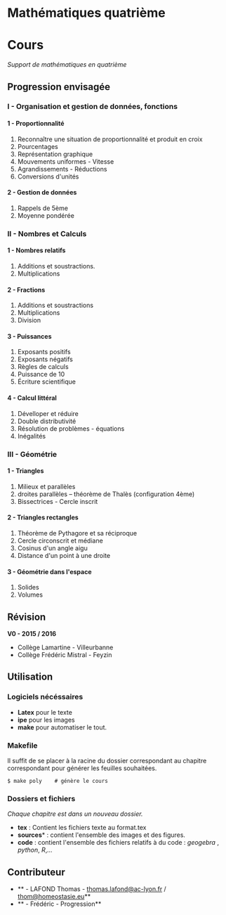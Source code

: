# Mathématiques quatrième
# Cours

*Support de mathématiques en quatrième* 


## Progression envisagée

### I - Organisation et gestion de données, fonctions

#### 1 - Proportionnalité

1. Reconnaître une situation de proportionnalité et produit en croix
2. Pourcentages
3. Représentation graphique
4. Mouvements uniformes - Vitesse
5. Agrandissements - Réductions
6. Conversions d'unités

#### 2 - Gestion de données

1. Rappels de 5ème
2. Moyenne pondérée

### II - Nombres et Calculs

#### 1 - Nombres relatifs

1. Additions et soustractions.
2. Multiplications

#### 2 - Fractions

1. Additions et soustractions
2. Multiplications
3. Division

#### 3 - Puissances

1. Exposants positifs
2. Exposants négatifs
3. Règles de calculs
4. Puissance de 10
5. Écriture scientifique

#### 4 - Calcul littéral

1. Dévelloper et réduire
2. Double distributivité
3. Résolution de problèmes - équations
4. Inégalités

### III - Géométrie

#### 1 - Triangles

1. Milieux et parallèles
2. droites parallèles – théorème de Thalès (configuration 4ème)
3. Bissectrices - Cercle inscrit

#### 2 - Triangles rectangles

1. Théorème de Pythagore et sa réciproque
2. Cercle circonscrit et médiane
3. Cosinus d'un angle aigu
4. Distance d'un point à une droite

#### 3 - Géométrie dans l'espace

1. Solides
2. Volumes


## Révision
**V0 - 2015 / 2016**
- Collège Lamartine - Villeurbanne
- Collège Frédéric Mistral - Feyzin

## Utilisation

### Logiciels nécéssaires

- **Latex** pour le texte
- **ipe** pour les images
- **make** pour automatiser le tout.

### Makefile

Il suffit de se placer à la racine du dossier correspondant au chapitre correspondant pour générer les feuilles souhaitées.

```
$ make poly    # génère le cours
```

### Dossiers et fichiers

*Chaque chapitre est dans un nouveau dossier.*

- **tex** : Contient les fichiers texte au format.tex
- **sources*** : contient l'ensemble des images et des figures. 
- **code** : contient l'ensemble des fichiers relatifs à du code : *geogebra* , *python*, *R*,*...*


## Contributeur

* ** - LAFOND Thomas - thomas.lafond@ac-lyon.fr / thom@homeostasie.eu**
* ** - Frédéric - Progression**
